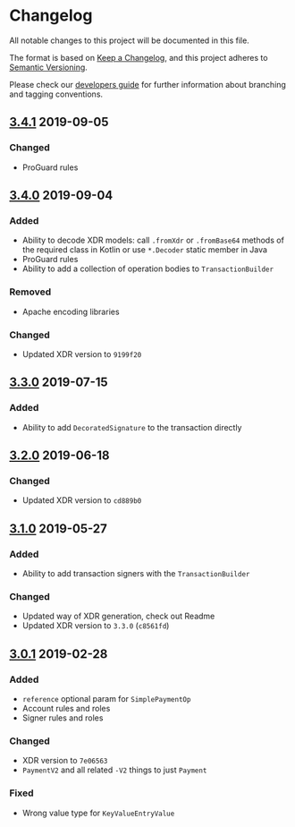 # Changelog
All notable changes to this project will be documented in this file.

The format is based on [Keep a Changelog](https://keepachangelog.com/en/1.0.0/),
and this project adheres to [Semantic Versioning](https://semver.org/spec/v2.0.0.html).

Please check our [developers guide](https://gitlab.com/tokend/developers-guide)
for further information about branching and tagging conventions.

## [3.4.1] 2019-09-05

### Changed
- ProGuard rules

## [3.4.0] 2019-09-04

### Added
- Ability to decode XDR models: call `.fromXdr` or `.fromBase64` methods
of the required class in Kotlin or use `*.Decoder` static member in Java
- ProGuard rules
- Ability to add a collection of operation bodies to
`TransactionBuilder`

### Removed
- Apache encoding libraries

### Changed
- Updated XDR version to `9199f20`

## [3.3.0] 2019-07-15

### Added
- Ability to add `DecoratedSignature` to the transaction directly

## [3.2.0] 2019-06-18

### Changed
- Updated XDR version to `cd889b0`

## [3.1.0] 2019-05-27

### Added
- Ability to add transaction signers with the `TransactionBuilder`

### Changed
- Updated way of XDR generation, check out Readme
- Updated XDR version to `3.3.0` (`c8561fd`)

## [3.0.1] 2019-02-28

### Added
- `reference` optional param for `SimplePaymentOp`
- Account rules and roles
- Signer rules and roles

### Changed
- XDR version to `7e06563`
- `PaymentV2` and all related `-V2` things to just `Payment`

### Fixed
- Wrong value type for `KeyValueEntryValue`

[3.0.1]: https://github.com/tokend/kotlin-wallet/compare/1.0.13...3.0.1
[3.1.0]: https://github.com/tokend/kotlin-wallet/compare/3.0.1...3.1.0
[3.2.0]: https://github.com/tokend/kotlin-wallet/compare/3.1.0...3.2.0
[3.3.0]: https://github.com/tokend/kotlin-wallet/compare/3.2.0...3.3.0
[3.4.0]: https://github.com/tokend/kotlin-wallet/compare/3.3.0...3.4.0
[3.4.1]: https://github.com/tokend/kotlin-wallet/compare/3.4.0...3.4.1
[Unreleased]: https://github.com/tokend/kotlin-wallet/compare/3.4.1...HEAD
